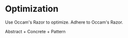 # Optimization

Use Occam's Razor to optimize.
Adhere to Occam's Razor.

Abstract + Concrete + Pattern
<!-- SOURCE_MD5:4201837577cf389b4bac18c15f22a090-->
